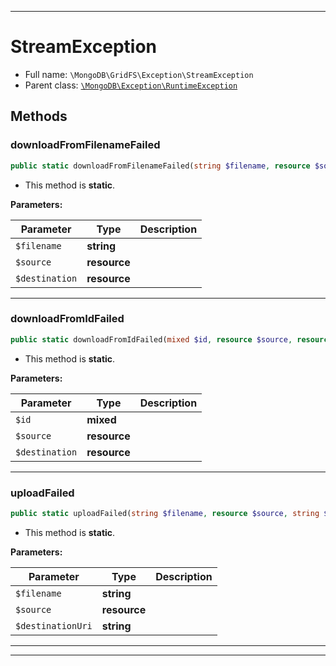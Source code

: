 ***

# StreamException

* Full name: `\MongoDB\GridFS\Exception\StreamException`
* Parent class: [`\MongoDB\Exception\RuntimeException`](../../Exception/RuntimeException.md)

## Methods

### downloadFromFilenameFailed

```php
public static downloadFromFilenameFailed(string $filename, resource $source, resource $destination): self
```

* This method is **static**.

**Parameters:**

| Parameter | Type | Description |
|-----------|------|-------------|
| `$filename` | **string** |  |
| `$source` | **resource** |  |
| `$destination` | **resource** |  |

***

### downloadFromIdFailed

```php
public static downloadFromIdFailed(mixed $id, resource $source, resource $destination): self
```

* This method is **static**.

**Parameters:**

| Parameter | Type | Description |
|-----------|------|-------------|
| `$id` | **mixed** |  |
| `$source` | **resource** |  |
| `$destination` | **resource** |  |

***

### uploadFailed

```php
public static uploadFailed(string $filename, resource $source, string $destinationUri): self
```

* This method is **static**.

**Parameters:**

| Parameter | Type | Description |
|-----------|------|-------------|
| `$filename` | **string** |  |
| `$source` | **resource** |  |
| `$destinationUri` | **string** |  |

***


***


